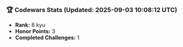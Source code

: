 ### 🏆 Codewars Stats (Updated: 2025-09-03 10:08:12 UTC)

- **Rank:** 8 kyu
- **Honor Points:** 3
- **Completed Challenges:** 1

